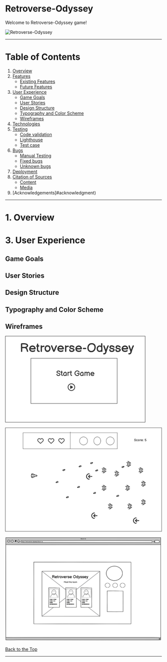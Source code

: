 # Retroverse-Odyssey

Welcome to Retroverse-Odyssey game!


 ![Retroverse-Odyssey](./READMEimages/imiresponsive-image.png)     


 ***                                    


# Table of Contents

1. [Overview](#overview)
2. [Features](#features)
   + [Existing Features](#existing-feature)  
   + [Future Features]() 
3. [User Experience](#user-experience)
   + [Game Goals](#game-goals)  
   + [User Stories](#user-stories) 
   + [Design Structure](#design-structure) 
   + [Typography and Color Scheme](#typography-and-color-scheme) 
   + [Wireframes](#wireframes) 
4. [Technologies](#technologies) 
5. [Testing](#testing) 
   + [Code validation]()
   + [Lighthouse]()
   + [Test case]()
6. [Bugs](#bugs)
   + [Manual Testing]()
   + [Fixed bugs]()
   + [Unknown bugs]()
7. [Deployment](#deployment) 
8. [Citation of Sources](#citation-of-sources) 
   + [Content]()
   + [Media]()
9. [Acknowledgements]#acknowledgment) 

***
# 1. Overview






# 3. User Experience

## Game Goals




## User Stories


## Design Structure



## Typography and Color Scheme




## Wireframes


![Start Game](READMEimages/start-game.png)


![Game Stage](READMEimages/game-stage.png)

![About Us](READMEimages/about-us-wireframe.png)


[Back to the Top](#contents)


------